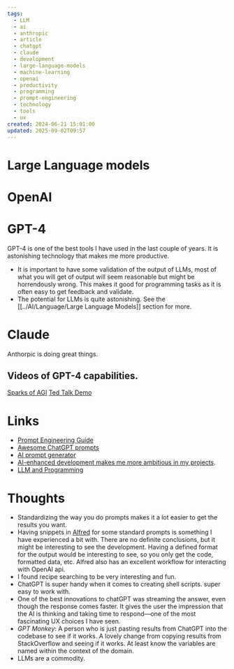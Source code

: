 ```yaml
---
tags:
  - LLM
  - ai
  - anthropic
  - article
  - chatgpt
  - claude
  - development
  - large-language-models
  - machine-learning
  - openai
  - productivity
  - programming
  - prompt-engineering
  - technology
  - tools
  - ux
created: 2024-06-21 15:01:00
updated: 2025-09-02T09:57
---
```

# Large Language models

# OpenAI

# GPT-4
GPT-4 is one of the best tools I have used in the last couple of years. It is astonishing technology that makes me more productive. 

- It is important to have some validation of the output of LLMs, most of what you will get of output will seem reasonable but might be horrendously wrong. This makes it good for programming tasks as it is often easy to get feedback and validate. 
- The potential for LLMs is quite astonishing. See the [[../AI/Language/Large Language Models]] section for more. 

# Claude
Anthorpic is doing great things.

## Videos of GPT-4 capabilities. 
[Sparks of AGI](https://youtu.be/qbIk7-JPB2c)
[Ted Talk Demo](https://youtu.be/C_78DM8fG6E)

# Links
- [Prompt Engineering Guide](https://github.com/dair-ai/Prompt-Engineering-Guide)
- [Awesome ChatGPT prompts](https://github.com/f/awesome-chatgpt-prompts)
- [AI prompt generator](https://github.com/f/awesome-chatgpt-prompts)
- [AI-enhanced development makes me more ambitious in my projects](https://simonwillison.net/2023/Mar/27/ai-enhanced-development/).
- [LLM and Programming](http://antirez.com/news/140)

# Thoughts 
- Standardizing the way you do prompts makes it a lot easier to get the results you want.
- Having snippets in [Alfred](../Mac/Alfred.md) for some standard prompts is something I have experienced a bit with. There are no definite conclusions, but it might be interesting to see the development. Having a defined format for the output would be interesting to see, so you only get the code, formatted data, etc.  Alfred also has an excellent workflow for interacting with OpenAI api. 
- I found recipe searching to be very interesting and fun. 
- ChatGPT is super handy when it comes to creating shell scripts. super easy to work with.  
- One of the best innovations to chatGPT was streaming the answer, even though the response comes faster. It gives the user the impression that the AI is thinking and taking time to respond—one of the most fascinating UX choices I have seen. 
- *GPT Monkey*: A person who is just pasting results from ChatGPT into the codebase to see if it works. A lovely change from copying results from StackOverflow and seeing if it works. At least know the variables are named within the context of the domain. 
- LLMs are a commodity. 



